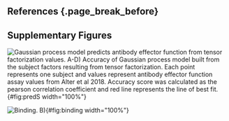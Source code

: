 ## References {.page_break_before}

<!-- Explicitly insert bibliography here -->
<div id="refs"></div>

## Supplementary Figures

![**Gaussian process model predicts antibody effector function from tensor factorization values.** A-D) Accuracy of Gaussian process model built from the subject factors resulting from tensor factorization. Each point represents one subject and values represent antibody effector function assay values from Alter et al 2018. Accuracy score was calculated as the pearson correlation coefficient and red line represents the line of best fit. ](figureS1.svg "Figure S1"){#fig:predS width="100%"}

![**Binding.** B)](figureS2.svg "Figure S2"){#fig:binding width="100%"}
